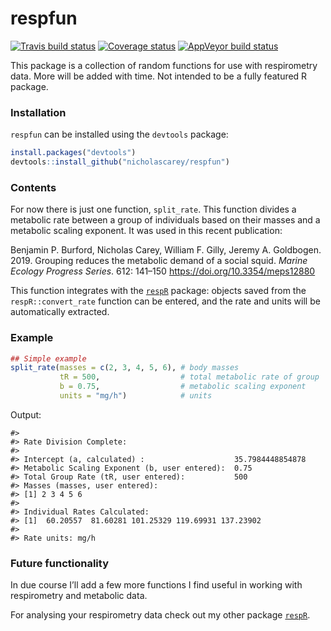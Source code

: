 
<!-- README.md is generated from README.Rmd. Please edit that file -->

# respfun

[![Travis build
status](https://travis-ci.org/nicholascarey/respfun.svg?branch=master)](https://travis-ci.org/nicholascarey/respfun)
[![Coverage
status](https://codecov.io/gh/nicholascarey/respfun/branch/master/graph/badge.svg)](https://codecov.io/github/nicholascarey/respfun?branch=master)
[![AppVeyor build
status](https://ci.appveyor.com/api/projects/status/github/nicholascarey/respfun?branch=master&svg=true)](https://ci.appveyor.com/project/nicholascarey/respfun)

This package is a collection of random functions for use with
respirometry data. More will be added with time. Not intended to be a
fully featured R package.

### Installation

`respfun` can be installed using the `devtools` package:

``` r
install.packages("devtools")
devtools::install_github("nicholascarey/respfun")
```

### Contents

For now there is just one function, `split_rate`. This function divides
a metabolic rate between a group of individuals based on their masses
and a metabolic scaling exponent. It was used in this recent
publication:

Benjamin P. Burford, Nicholas Carey, William F. Gilly, Jeremy A.
Goldbogen. 2019. Grouping reduces the metabolic demand of a social
squid. *Marine Ecology Progress Series*. 612: 141–150
<https://doi.org/10.3354/meps12880>

This function integrates with the
[`respR`](https://github.com/januarharianto/respR) package: objects
saved from the `respR::convert_rate` function can be entered, and the
rate and units will be automatically extracted.

### Example

``` r
## Simple example
split_rate(masses = c(2, 3, 4, 5, 6), # body masses
           tR = 500,                  # total metabolic rate of group
           b = 0.75,                  # metabolic scaling exponent
           units = "mg/h")            # units
```

Output:

    #> 
    #> Rate Division Complete: 
    #>  
    #> Intercept (a, calculated) :                    35.7984448854878
    #> Metabolic Scaling Exponent (b, user entered):  0.75
    #> Total Group Rate (tR, user entered):           500
    #> Masses (masses, user entered): 
    #> [1] 2 3 4 5 6
    #> 
    #> Individual Rates Calculated: 
    #> [1]  60.20557  81.60281 101.25329 119.69931 137.23902
    #> 
    #> Rate units: mg/h

### Future functionality

In due course I’ll add a few more functions I find useful in working
with respirometry and metabolic data.

For analysing your respirometry data check out my other package
[`respR`](https://github.com/januarharianto/respR).
